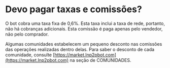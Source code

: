 # Devo pagar taxas e comissões?

O bot cobra uma taxa fixa de 0,6%. Esta taxa inclui a taxa de rede, portanto, não há cobranças adicionais. Esta comissão é paga apenas pelo vendedor, não pelo comprador.

Algumas comunidades estabelecem um pequeno desconto nas comissões das operações realizadas dentro delas. Para saber o desconto de cada comunidade, consulte [https://market.lnp2pbot.com](https://market.lnp2pbot.com) na seção de COMUNIDADES.
